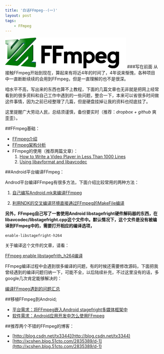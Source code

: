 ```yaml
---
title: '白话FFmpeg--(一)'
layout: post
tags:
    - FFmpeg
---
```


![ffmpeg-logo](/media/files/2013/08/29/ffmpeg-logo.png)
###写在前面
从接触FFmpeg开始到现在，算起来有将近4年的时间了，4年说来惭愧，各种项目中一直断断续续的会用到FFmpeg，但是一直理解的也不是很深。

咱水平不高，写出来的东西也算不上教程，下面的几篇文章也无非就是把网上经常看到的很多资料和自己工作中遇到的一些问题，整合一下，本来可以省很多时间做这件事情，因为之前已经整理了几篇，但是硬盘挂掉让我的资料也彻底挂了。

这里提醒广大劳动人民，总结须谨慎，备份要实时（推荐：*dropbox + github* 爽歪歪）。

##FFmpeg基础：

* [FFmpeg介绍](http://amapig.github.io/2013/08/25/FFmpeg-basic-knowledge.html)
* [FFmpeg架构分析](/_posts/)
* FFmpeg的使用（推荐两篇文章）：
    1. [How to Write a Video Player in Less Than 1000 Lines](http://dranger.com/ffmpeg/)
    2. [Using libavformat and libavcodec](http://www.inb.uni-luebeck.de/~boehme/using_libavcodec.html)

##Android平台编译FFmpeg：

Androd平台编译FFmpeg有很多方法，下面介绍比较常用的两种方法：

1. [自己编写Android.mk来编译FFmpeg](/_posts/)

2. [利用NDK的交叉编译环境直接通过FFmpeg的MakeFile编译](/_posts/)

**另外，FFmpeg自己写了一套使用Android libstagefright硬件解码器的东西，在libavcodec/libstagefright.cpp这个文件中。默认情况下，这个文件是没有被编译到FFmpeg中的，需要打开相应的编译选项，**

    enable-libstagefright-h264

关于编译这个文件的文章，请看：

[FFmpeg enable libstagefrith_h264编译](/_posts/)

FFmpeg编译过程中会遇到很多编译的问题，有的时候还需要修改源码，下面把我曾经遇到的编译问题归纳一下，可能不全，以后陆续补充，不过这里没有的话，多google几次肯定能够解决的：

 [编译FFmpeg遇到的问题汇总](/_posts/)

##移植FFmpeg到Android;

* [平台需求：将FFmpeg嵌入Android stagefright多媒体框架中](/_posts/)
* [软件需求：Android应用开发中怎么使用FFmpeg](/_posts/)

##推荐两个不错的FFmpeg的博客：

* [http://blog.csdn.net/tx3344](http://blog.csdn.net/tx3344)
* [http://xcshen.blog.51cto.com/2835389/d-1](http://xcshen.blog.51cto.com/2835389/d-1)







